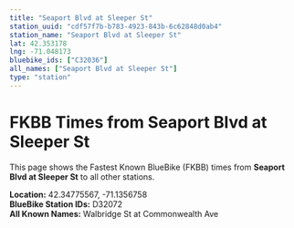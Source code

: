 ```yaml
---
title: "Seaport Blvd at Sleeper St"
station_uuid: "cdf57f7b-b783-4923-843b-6c62848d0ab4"
station_name: "Seaport Blvd at Sleeper St"
lat: 42.353178
lng: -71.048173
bluebike_ids: ["C32036"]
all_names: ["Seaport Blvd at Sleeper St"]
type: "station"
---
```


# FKBB Times from Seaport Blvd at Sleeper St

This page shows the Fastest Known BlueBike (FKBB) times from **Seaport Blvd at Sleeper St** to all other stations.

**Location:** 42.34775567, -71.1356758  
**BlueBike Station IDs:** D32072  
**All Known Names:** Walbridge St at Commonwealth Ave


